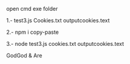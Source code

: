open cmd exe folder


1.- test3.js Cookies.txt outputcookies.text

2.- npm i copy-paste

3.- node test3.js cookies.txt outputcookies.text


GodGod & Are

